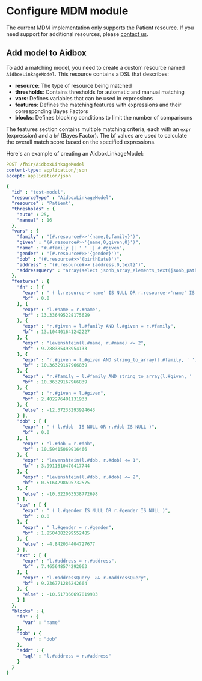 # Configure MDM module

The current MDM implementation only supports the Patient resource. If you need support for additional resources, please [contact us](../../../../modules/contact-us.md).

## Add model to Aidbox

To add a matching model, you need to create a custom resource named `AidboxLinkageModel`. This resource contains a DSL that describes:

* **resource**: The type of resource being matched
* **thresholds**: Contains thresholds for automatic and manual matching
* **vars**: Defines variables that can be used in expressions
* **features**: Defines the matching features with expressions and their corresponding Bayes Factors
* **blocks**: Defines blocking conditions to limit the number of comparisons

The features section contains multiple matching criteria, each with an `expr` (expression) and a `bf` (Bayes Factor). The bf values are used to calculate the overall match score based on the specified expressions.

Here's an example of creating an AidboxLinkageModel:

```yaml
POST /fhir/AidboxLinkageModel
content-type: application/json
accept: application/json

{
  "id" : "test-model",
  "resourceType" : "AidboxLinkageModel",
  "resource" : "Patient",
  "thresholds" : {
    "auto" : 25,
    "manual" : 16
  },
  "vars" : {
    "family" : "(#.resource#>>'{name,0,family}')",
    "given" : "(#.resource#>>'{name,0,given,0}')",
    "name" : "#.#family || ' ' || #.#given",
    "gender" : "(#.resource#>>'{gender}')",
    "dob" : "(#.resource#>>'{birthDate}')",
    "address" : "(#.resource#>>'{address,0,text}')",
    "addressQuery" : "array(select jsonb_array_elements_text(jsonb_path_query_array( #.resource, '$.telecom[*] ? (@.value != \"\").value')))"
  },
  "features" : {
    "fn" : [ {
      "expr" : " ( l.resource->'name' IS NULL OR r.resource->'name' IS NULL )",
      "bf" : 0.0
    }, {
      "expr" : "l.#name = r.#name",
      "bf" : 13.336495228175629
    }, {
      "expr" : "r.#given = l.#family AND l.#given = r.#family",
      "bf" : 13.104401641242227
    }, {
      "expr" : "levenshtein(l.#name, r.#name) <= 2",
      "bf" : 9.288385498954133
    }, {
      "expr" : "r.#given = l.#given AND string_to_array(l.#family, ' ') && string_to_array(r.#family, ' ')",
      "bf" : 10.36329167966839
    }, {
      "expr" : "r.#family = l.#family AND string_to_array(l.#given, ' ') && string_to_array(r.#given, ' ')",
      "bf" : 10.36329167966839
    }, {
      "expr" : "r.#given = l.#given",
      "bf" : 2.402276401131933
    }, {
      "else" : -12.37233293924643
    } ],
    "dob" : [ {
      "expr" : " ( l.#dob  IS NULL OR r.#dob IS NULL )",
      "bf" : 0.0
    }, {
      "expr" : "l.#dob = r.#dob",
      "bf" : 10.59415069916466
    }, {
      "expr" : "levenshtein(l.#dob, r.#dob) <= 1",
      "bf" : 3.9911610470417744
    }, {
      "expr" : "levenshtein(l.#dob, r.#dob) <= 2",
      "bf" : 0.5164298695732575
    }, {
      "else" : -10.322063538772698
    } ],
    "sex" : [ {
      "expr" : " ( l.#gender IS NULL OR r.#gender IS NULL )",
      "bf" : 0.0
    }, {
      "expr" : " l.#gender = r.#gender",
      "bf" : 1.8504082299552485
    }, {
      "else" : -4.842034404727677
    } ],
    "ext" : [ {
      "expr" : "l.#address = r.#address",
      "bf" : 7.465648574292063
    }, {
      "expr" : "l.#addressQuery  && r.#addressQuery",
      "bf" : 9.236771286242664
    }, {
      "else" : -10.517360697819983
    } ]
  },
  "blocks" : {
    "fn" : {
      "var" : "name"
    },
    "dob" : {
      "var" : "dob"
    },
    "addr" : {
      "sql" : "l.#address = r.#address"
    }
  }
}
```
